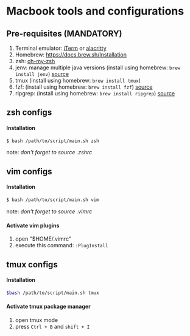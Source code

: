 # Macbook tools and configurations

## Pre-requisites (MANDATORY)
1. Terminal emulator: [iTerm](https://iterm2.com) or [alacritty](https://github.com/alacritty/alacritty)
1. Homebrew: https://docs.brew.sh/Installation
1. zsh: [oh-my-zsh](https://github.com/ohmyzsh/ohmyzsh)
1. jenv: manage multiple java versions (install using homebrew: `brew install jenv`) [source](https://github.com/jenv/jenv)
1. tmux (install using homebrew: `brew install tmux`)
1. fzf: (install using homebrew: `brew install fzf`) [source](https://github.com/junegunn/fzf)
1. ripgrep: (install using homebrew: `brew install ripgrep`) [source](https://github.com/BurntSushi/ripgrep)

## zsh configs

#### Installation
```sh
$ bash /path/to/script/main.sh zsh
```
note: *don't forget to source .zshrc*

## vim configs

#### Installation
```sh
$ bash /path/to/script/main.sh vim
```
note: *don't forget to source .vimrc*

#### Activate vim plugins
1. open "$HOME/.vimrc"
1. execute this command: `:PlugInstall`

## tmux configs

#### Installation
```sh
$bash /path/to/script/main.sh tmux
```

#### Activate tmux package manager
1. open tmux mode
1. press `Ctrl + B` and `shift + I`

